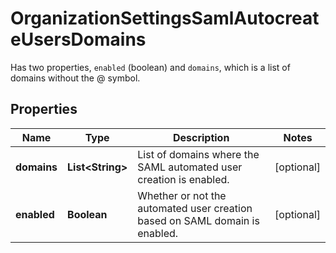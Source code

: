 

# OrganizationSettingsSamlAutocreateUsersDomains

Has two properties, `enabled` (boolean) and `domains`, which is a list of domains without the @ symbol.

## Properties

Name | Type | Description | Notes
------------ | ------------- | ------------- | -------------
**domains** | **List&lt;String&gt;** | List of domains where the SAML automated user creation is enabled. |  [optional]
**enabled** | **Boolean** | Whether or not the automated user creation based on SAML domain is enabled. |  [optional]



